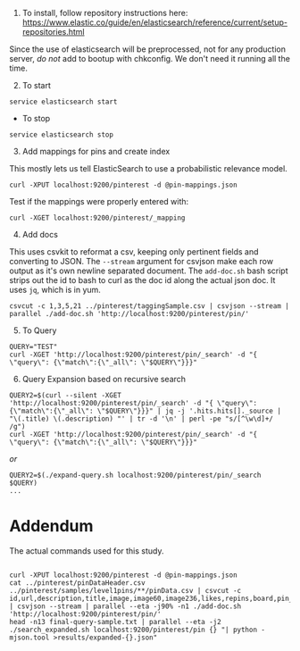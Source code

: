 1. To install, follow repository instructions here: https://www.elastic.co/guide/en/elasticsearch/reference/current/setup-repositories.html

Since the use of elasticsearch will be preprocessed, not for any production server, _do not_ add to bootup with chkconfig. We don't need it running all the time.

2. To start

```
service elasticsearch start
```

- To stop

```
service elasticsearch stop
```

3. Add mappings for pins and create index

This mostly lets us tell ElasticSearch to use a probabilistic relevance model.

```
curl -XPUT localhost:9200/pinterest -d @pin-mappings.json
```

Test if the mappings were properly entered with:

```
curl -XGET localhost:9200/pinterest/_mapping
```

4. Add docs

This uses csvkit to reformat a csv, keeping only pertinent fields and converting to JSON.
The `--stream` argument for csvjson make each row output as it's own newline separated document. The `add-doc.sh` bash script strips out the id to bash to curl as the doc id along the actual json doc. It uses `jq`, which is in yum.

```
csvcut -c 1,3,5,21 ../pinterest/taggingSample.csv | csvjson --stream | parallel ./add-doc.sh 'http://localhost:9200/pinterest/pin/'
```
5. To Query

```
QUERY="TEST"
curl -XGET 'http://localhost:9200/pinterest/pin/_search' -d "{ \"query\": {\"match\":{\"_all\": \"$QUERY\"}}}"
```

6. Query Expansion based on recursive search

```
QUERY2=$(curl --silent -XGET 'http://localhost:9200/pinterest/pin/_search' -d "{ \"query\": {\"match\":{\"_all\": \"$QUERY\"}}}" | jq -j '.hits.hits[]._source | "\(.title) \(.description) "' | tr -d '\n' | perl -pe "s/[^\w\d]+/ /g")
curl -XGET 'http://localhost:9200/pinterest/pin/_search' -d "{ \"query\": {\"match\":{\"_all\": \"$QUERY\"}}}"
```

_or_ 

```
QUERY2=$(./expand-query.sh localhost:9200/pinterest/pin/_search $QUERY)
...
```

# Addendum

The actual commands used for this study.

```

curl -XPUT localhost:9200/pinterest -d @pin-mappings.json
cat ../pinterest/pinDataHeader.csv ../pinterest/samples/level1pins/**/pinData.csv | csvcut -c id,url,description,title,image,image60,image236,likes,repins,board,pin_join | csvjson --stream | parallel --eta -j90% -n1 ./add-doc.sh 'http://localhost:9200/pinterest/pin/'
head -n13 final-query-sample.txt | parallel --eta -j2 ./search_expanded.sh localhost:9200/pinterest/pin {} "| python -mjson.tool >results/expanded-{}.json"

```
